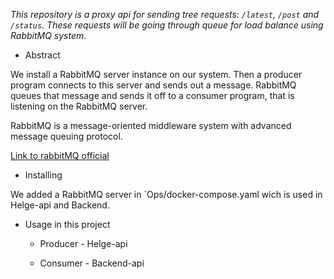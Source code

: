 _This repository is a proxy api for sending tree requests: `/latest`,
`/post` and `/status`. These requests will be going through queue for
load balance using RabbitMQ system._

* Abstract

We install a RabbitMQ server instance on our system.
Then a producer program connects to this server and sends out a message.
RabbitMQ queues that message and sends it off to a consumer program,
that is listening on the RabbitMQ server.

RabbitMQ is a message-oriented middleware system with advanced message
queuing protocol.

[Link to rabbitMQ official](https://www.rabbitmq.com/tutorials/tutorial-one-python.html)

* Installing

We added a RabbitMQ server in `Ops/docker-compose.yaml wich is used
in Helge-api and Backend.

* Usage in this project

    * Producer - Helge-api

    * Consumer - Backend-api


